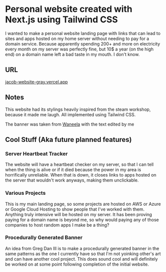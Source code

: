 # Personal website created with Next.js using Tailwind CSS

I wanted to make a personal website landing page with links that can lead to sites and apps hosted on my home server without needing to pay for a domain service. Because apparently spending 200+ and more on electricity every month on my server was perfectly fine, but 10$ a year (on the high end) on a domain name left a bad taste in my mouth. I don't know.

## URL

[jacob-website-gray.vercel.app](https://jacob-website-gray.vercel.app/)

## Notes

This website had its stylings heavily inspired from the steam workshop, because it made me laugh. All implemented using Tailwind CSS.

The banner was taken from [Waneela](https://x.com/waneella_?lang=en) with the text edited by me

## Cool Stuff (Aka future planned features)

### Server Heartbeat Tracker

The website will have a heartbeat checker on my server, so that I can tell when the thing is alive or if it died because the power in my area is horrifically unreliable. When that is down, it closes links to apps hosted on the server that wouldn't work anyways, making them unclickable.

### Various Projects

This is my main landing page, so some projects are hosted on AWS or Azure or Google Cloud Hosting to show people that I've worked with them. Anything truly intensive will be hosted on my server. It has been proving paying for a domain name is beyond me, so why would paying any of those companies to host random apps I make be a thing?

### Procedurally Generated Banner

An idea from Greg Dan III is to make a procedurally generated banner in the same patterns as the one I currently have so that I'm not yoinking other's art and can have another cool project. This does sound cool and will definitely be worked on at some point following completion of the initial website.
